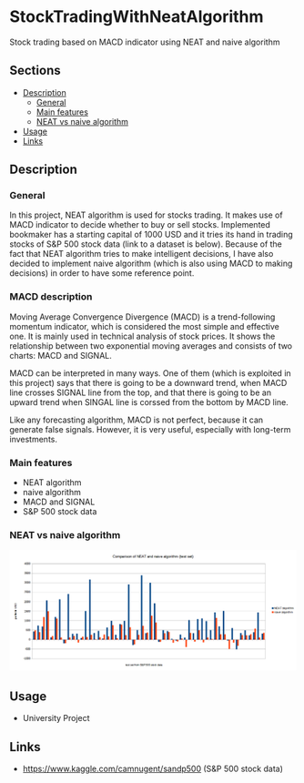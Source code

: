 # StockTradingWithNeatAlgorithm
 Stock trading based on MACD indicator using NEAT and naive algorithm

## Sections

 - [Description](#description)
	 - [General](#general)
	 - [Main features](#main-features)
	 - [NEAT vs naive algorithm](#NEAT-vs-naive-algorithm)
 - [Usage](#usage)
 - [Links](#links)


## Description

### General
In this project, NEAT algorithm is used for stocks trading. It makes use of MACD indicator to decide whether to buy or sell stocks. Implemented bookmaker has a starting capital of 1000 USD and it tries its hand in trading stocks of S&P 500 stock data (link to a dataset is below). Because of the fact that NEAT algorithm tries to make intelligent decisions, I have also decided to implement naive algorithm (which is also using MACD to making decisions) in order to have some reference point.

### MACD description
Moving Average Convergence Divergence (MACD) is a trend-following momentum indicator, which is considered the most simple and effective one. It is mainly used in technical analysis of stock prices. It shows the relationship between two exponential moving averages and consists of two charts: MACD and SIGNAL.

MACD can be interpreted in many ways. One of them (which is exploited in this project) says that there is going to be a downward trend, when MACD line crosses SIGNAL line from the top, and that there is going to be an upward trend when SINGAL line is corssed from the bottom by MACD line.

Like any forecasting algorithm, MACD is not perfect, because it can generate false signals. However, it is very useful, especially with long-term investments.

### Main features
  - NEAT algorithm
  - naive algorithm
  - MACD and SIGNAL
  - S&P 500 stock data

### NEAT vs naive algorithm
![comparison](images/comparison_chart.png "Comparison")

## Usage
 - University Project

## Links
 - https://www.kaggle.com/camnugent/sandp500 (S&P 500 stock data)
